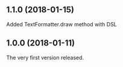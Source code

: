 ## 1.1.0 (2018-01-15)
Added TextFormatter.draw method with DSL

## 1.0.0 (2018-01-11)

The very first version released.
